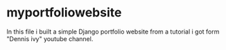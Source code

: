 # myportfoliowebsite


In this file i built a simple Django portfolio website from a tutorial i got form "Dennis ivy" youtube channel.
